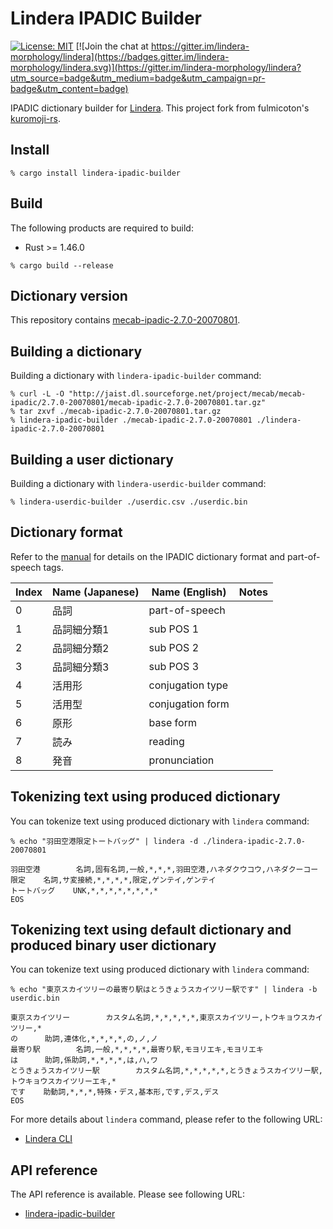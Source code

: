 # Lindera IPADIC Builder

[![License: MIT](https://img.shields.io/badge/License-MIT-yellow.svg)](https://opensource.org/licenses/MIT) [![Join the chat at https://gitter.im/lindera-morphology/lindera](https://badges.gitter.im/lindera-morphology/lindera.svg)](https://gitter.im/lindera-morphology/lindera?utm_source=badge&utm_medium=badge&utm_campaign=pr-badge&utm_content=badge)

IPADIC dictionary builder for [Lindera](https://github.com/lindera-morphology/lindera). This project fork from fulmicoton's [kuromoji-rs](https://github.com/fulmicoton/kuromoji-rs).

## Install

```shell script
% cargo install lindera-ipadic-builder
```

## Build

The following products are required to build:

- Rust >= 1.46.0

```shell script
% cargo build --release
```

## Dictionary version

This repository contains [mecab-ipadic-2.7.0-20070801](http://jaist.dl.sourceforge.net/project/mecab/mecab-ipadic/2.7.0-20070801/).

## Building a dictionary

Building a dictionary with `lindera-ipadic-builder` command:

```shell script
% curl -L -O "http://jaist.dl.sourceforge.net/project/mecab/mecab-ipadic/2.7.0-20070801/mecab-ipadic-2.7.0-20070801.tar.gz"
% tar zxvf ./mecab-ipadic-2.7.0-20070801.tar.gz
% lindera-ipadic-builder ./mecab-ipadic-2.7.0-20070801 ./lindera-ipadic-2.7.0-20070801
```

## Building a user dictionary

Building a dictionary with `lindera-userdic-builder` command:

```shell script
% lindera-userdic-builder ./userdic.csv ./userdic.bin
```

## Dictionary format

Refer to the [manual](https://ja.osdn.net/projects/ipadic/docs/ipadic-2.7.0-manual-en.pdf/en/1/ipadic-2.7.0-manual-en.pdf.pdf) for details on the IPADIC dictionary format and part-of-speech tags.

| Index | Name (Japanese) | Name (English) | Notes |
| --- | --- | --- | --- |
| 0 | 品詞 | part-of-speech | |
| 1 | 品詞細分類1 | sub POS 1 | |
| 2 | 品詞細分類2 | sub POS 2 | |
| 3 | 品詞細分類3 | sub POS 3 | |
| 4 | 活用形 | conjugation type | |
| 5 | 活用型 | conjugation form | |
| 6 | 原形 | base form | |
| 7 | 読み | reading | |
| 8 | 発音 | pronunciation | |

## Tokenizing text using produced dictionary

You can tokenize text using produced dictionary with `lindera` command:

```shell script
% echo "羽田空港限定トートバッグ" | lindera -d ./lindera-ipadic-2.7.0-20070801
```

```text
羽田空港        名詞,固有名詞,一般,*,*,*,羽田空港,ハネダクウコウ,ハネダクーコー
限定    名詞,サ変接続,*,*,*,*,限定,ゲンテイ,ゲンテイ
トートバッグ    UNK,*,*,*,*,*,*,*,*
EOS
```

## Tokenizing text using default dictionary and produced binary user dictionary

You can tokenize text using produced dictionary with `lindera` command:

```shell script
% echo "東京スカイツリーの最寄り駅はとうきょうスカイツリー駅です" | lindera -b userdic.bin
```

```text
東京スカイツリー        カスタム名詞,*,*,*,*,*,東京スカイツリー,トウキョウスカイツリー,*
の      助詞,連体化,*,*,*,*,の,ノ,ノ
最寄り駅        名詞,一般,*,*,*,*,最寄り駅,モヨリエキ,モヨリエキ
は      助詞,係助詞,*,*,*,*,は,ハ,ワ
とうきょうスカイツリー駅        カスタム名詞,*,*,*,*,*,とうきょうスカイツリー駅,トウキョウスカイツリーエキ,*
です    助動詞,*,*,*,特殊・デス,基本形,です,デス,デス
EOS
```

For more details about `lindera` command, please refer to the following URL:

- [Lindera CLI](https://github.com/lindera-morphology/lindera/lindera-ipadic-builder)


## API reference

The API reference is available. Please see following URL:
- <a href="https://docs.rs/lindera-ipadic-builder" target="_blank">lindera-ipadic-builder</a>

